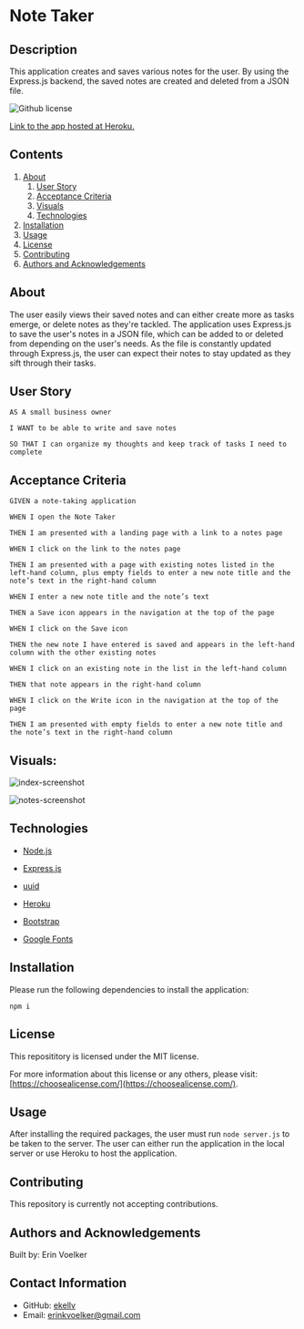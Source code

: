 
  
# Note Taker

## Description 

This application creates and saves various notes for the user. By using the Express.js backend, the saved notes are created and deleted from a JSON file. 

![Github license](http://img.shields.io/badge/License-MIT-yellow.svg)

[Link to the app hosted at Heroku.](https://note-taking-app-erin.herokuapp.com/)

## Contents
1. [About](#about)
      1. [User Story](#user%20story)
      2. [Acceptance Criteria](#acceptance%20criteria)
      3. [Visuals](#visuals)
      4. [Technologies](#technologies)
2. [Installation](#installation)
4. [Usage](#usage)
3. [License](#license)
6. [Contributing](#contributing)
7. [Authors and Acknowledgements](#authors%20and%20acknowledgements)

## About

The user easily views their saved notes and can either create more as tasks emerge, or delete notes as they're tackled. The application uses Express.js to save the user's notes in a JSON file, which can be added to or deleted from depending on the user's needs. As the file is constantly updated through Express.js, the user can expect their notes to stay updated as they sift through their tasks. 

## User Story

```
AS A small business owner

I WANT to be able to write and save notes

SO THAT I can organize my thoughts and keep track of tasks I need to complete
```

## Acceptance Criteria 

```
GIVEN a note-taking application

WHEN I open the Note Taker

THEN I am presented with a landing page with a link to a notes page

WHEN I click on the link to the notes page

THEN I am presented with a page with existing notes listed in the left-hand column, plus empty fields to enter a new note title and the note’s text in the right-hand column

WHEN I enter a new note title and the note’s text

THEN a Save icon appears in the navigation at the top of the page

WHEN I click on the Save icon

THEN the new note I have entered is saved and appears in the left-hand column with the other existing notes

WHEN I click on an existing note in the list in the left-hand column

THEN that note appears in the right-hand column

WHEN I click on the Write icon in the navigation at the top of the page

THEN I am presented with empty fields to enter a new note title and the note’s text in the right-hand column
```

## Visuals: 

![index-screenshot](https://user-images.githubusercontent.com/103372188/184248211-c20e1524-70b1-4a8d-9362-eca226c35477.png)

![notes-screenshot](https://user-images.githubusercontent.com/103372188/184248227-663b7610-7da7-44e6-913a-bee3e7295668.png)

## Technologies

 * [Node.js](https://nodejs.org/en/)

 * [Express.js](https://expressjs.com/)

 * [uuid](https://www.npmjs.com/package/uuid)

 * [Heroku](https://id.heroku.com/login)

 * [Bootstrap](https://getbootstrap.com/)

 * [Google Fonts](https://fonts.google.com/)

## Installation 

Please run the following dependencies to install the application: 

`
npm i
`

## License 

This reposititory is licensed under the MIT license. 

For more information about this license or any others, please visit: [https://choosealicense.com/](https://choosealicense.com/).

## Usage 

After installing the required packages, the user must run `node server.js` to be taken to the server. The user can either run the application in the local server or use Heroku to host the application.  

## Contributing 

This repository is currently not accepting contributions. 

## Authors and Acknowledgements

Built by: Erin Voelker

## Contact Information

* GitHub: [ekellv](https://github.com/ekellv)
* Email: [erinkvoelker@gmail.com](mailto:erinkvoelker@gmail.com)

